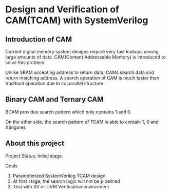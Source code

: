# Design and Verification of CAM(TCAM) with SystemVerilog

## Introduction of CAM
Current digital memory system designs require very fast lookups among large amounts of data. CAM(Content Addressable Memory) is introduced to solve this problem. 

Unlike SRAM accepting address to return data, CAMs search data and return matching address. A search operation of CAM is much faster than traditionl operation due to its parallel structure.

## Binary CAM and Ternary CAM
BCAM provides search pattern which only contains 1 and 0. 

On the other side, the search pattern of TCAM is able to contain 1, 0 and X(ingore).

## About this project
Project Status: Initial stage.

Goals
1. Parameterized SystemVerilog TCAM design
2. At first stage, the search logic will not be pipelined
3. Test with SV or UVM Verification envirorment
